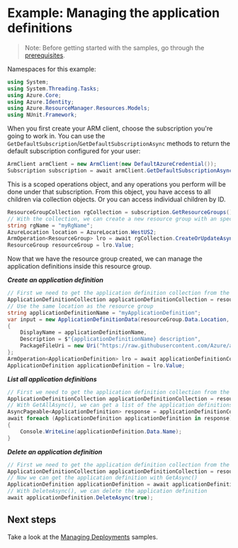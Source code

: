# Example: Managing the application definitions

>Note: Before getting started with the samples, go through the [prerequisites](https://github.com/Azure/azure-sdk-for-net/tree/main/sdk/resourcemanager/Azure.ResourceManager#prerequisites).

Namespaces for this example:
```C# Snippet:Manage_ApplicationDefinitions_Namespaces
using System;
using System.Threading.Tasks;
using Azure.Core;
using Azure.Identity;
using Azure.ResourceManager.Resources.Models;
using NUnit.Framework;
```

When you first create your ARM client, choose the subscription you're going to work in. You can use the `GetDefaultSubscription`/`GetDefaultSubscriptionAsync` methods to return the default subscription configured for your user:

```C# Snippet:Readme_DefaultSubscription
ArmClient armClient = new ArmClient(new DefaultAzureCredential());
Subscription subscription = await armClient.GetDefaultSubscriptionAsync();
```

This is a scoped operations object, and any operations you perform will be done under that subscription. From this object, you have access to all children via collection objects. Or you can access individual children by ID.

```C# Snippet:Readme_GetResourceGroupCollection
ResourceGroupCollection rgCollection = subscription.GetResourceGroups();
// With the collection, we can create a new resource group with an specific name
string rgName = "myRgName";
AzureLocation location = AzureLocation.WestUS2;
ArmOperation<ResourceGroup> lro = await rgCollection.CreateOrUpdateAsync(true, rgName, new ResourceGroupData(location));
ResourceGroup resourceGroup = lro.Value;
```

Now that we have the resource group created, we can manage the application definitions inside this resource group.

***Create an application definition***

```C# Snippet:Managing_ApplicationDefinitions_CreateAnApplicationDefinition
// First we need to get the application definition collection from the resource group
ApplicationDefinitionCollection applicationDefinitionCollection = resourceGroup.GetApplicationDefinitions();
// Use the same location as the resource group
string applicationDefinitionName = "myApplicationDefinition";
var input = new ApplicationDefinitionData(resourceGroup.Data.Location, ApplicationLockLevel.None)
{
    DisplayName = applicationDefinitionName,
    Description = $"{applicationDefinitionName} description",
    PackageFileUri = new Uri("https://raw.githubusercontent.com/Azure/azure-managedapp-samples/master/Managed%20Application%20Sample%20Packages/201-managed-storage-account/managedstorage.zip")
};
ArmOperation<ApplicationDefinition> lro = await applicationDefinitionCollection.CreateOrUpdateAsync(true, applicationDefinitionName, input);
ApplicationDefinition applicationDefinition = lro.Value;
```

***List all application definitions***

```C# Snippet:Managing_ApplicationDefinitions_ListAllApplicationDefinitions
// First we need to get the application definition collection from the resource group
ApplicationDefinitionCollection applicationDefinitionCollection = resourceGroup.GetApplicationDefinitions();
// With GetAllAsync(), we can get a list of the application definitions in the collection
AsyncPageable<ApplicationDefinition> response = applicationDefinitionCollection.GetAllAsync();
await foreach (ApplicationDefinition applicationDefinition in response)
{
    Console.WriteLine(applicationDefinition.Data.Name);
}
```

***Delete an application definition***

```C# Snippet:Managing_ApplicationDefinitions_DeleteAnApplicationDefinition
// First we need to get the application definition collection from the resource group
ApplicationDefinitionCollection applicationDefinitionCollection = resourceGroup.GetApplicationDefinitions();
// Now we can get the application definition with GetAsync()
ApplicationDefinition applicationDefinition = await applicationDefinitionCollection.GetAsync("myApplicationDefinition");
// With DeleteAsync(), we can delete the application definition
await applicationDefinition.DeleteAsync(true);
```


## Next steps
Take a look at the [Managing Deployments](https://github.com/Azure/azure-sdk-for-net/blob/main/sdk/resources/Azure.ResourceManager.Resources/samples/Sample2_ManagingDeployments.md) samples.

